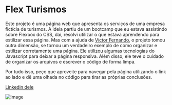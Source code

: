 # Flex Turismos

Este projeto é uma página web que apresenta os serviços de uma empresa fictícia de turismos. A ideia partiu de um bootcamp que eu estava assistindo sobre Flexbox do CSS, daí, resolvi utilizar o que estava aprendendo para estilizar essa página. Mas com a ajuda de [Victor Fernando](https://github.com/victorfernandopessoa), o projeto tomou outra dimensão, se tornou um verdadeiro exemplo de como organizar e estilizar corretamente uma página. Ele utilizou algumas tecnologias do Javascript para deixar a página responsiva. Além disso, ele teve o cuidado de organizar os arquivos e escrever o código de forma limpa. 

Por tudo isso, peço que aproveite para navegar pela página utilizando o link ao lado e dê uma olhada no código para tirar as próprias conclusões.

[Linkedin dele](https://www.linkedin.com/in/victorfernandopessoa/?lipi=urn%3Ali%3Apage%3Ad_flagship3_people_connections%3BpuPqY3h%2BTw2vVI3Iq74pUg%3D%3D)

![image](https://github.com/AlexJLima/flex-turismos/assets/107045371/6f895bab-6790-434e-beff-b323df7ef5e5)

